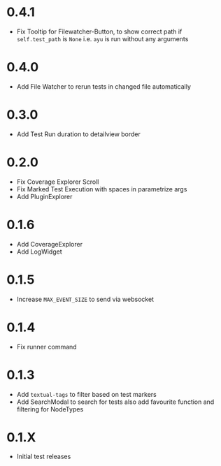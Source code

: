 # 0.4.1
- Fix Tooltip for Filewatcher-Button, to show correct path if `self.test_path` is `None`
i.e. `ayu` is run without any arguments

# 0.4.0
- Add File Watcher to rerun tests in changed file automatically

# 0.3.0
- Add Test Run duration to detailview border

# 0.2.0
- Fix Coverage Explorer Scroll
- Fix Marked Test Execution with spaces in parametrize args
- Add PluginExplorer

# 0.1.6
- Add CoverageExplorer
- Add LogWidget

# 0.1.5
- Increase `MAX_EVENT_SIZE` to send via websocket

# 0.1.4
- Fix runner command

# 0.1.3
- Add `textual-tags` to filter based on test markers
- Add SearchModal to search for tests also add favourite function
and filtering for NodeTypes

# 0.1.X
- Initial test releases
